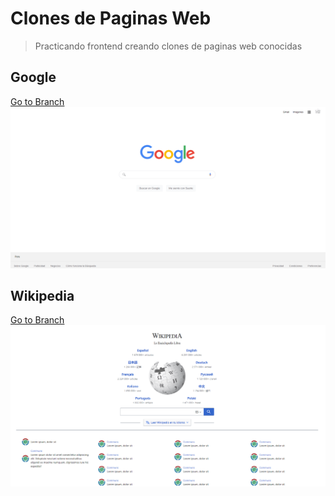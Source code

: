 # Clones de Paginas Web 
>Practicando frontend creando clones de paginas web conocidas
## Google
[Go to Branch](../../tree/googleclone)
![Google Home page](./pictures/googleclone.png)
## Wikipedia
[Go to Branch](../../tree/wikiclone)
![Wikipedia Home page](./pictures/wikihomeclone.png)

